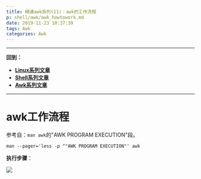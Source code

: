 ```yaml
---
title: 精通awk系列(11)：awk的工作流程
p: shell/awk/awk_howtowork.md
date: 2019-11-23 10:37:39
tags: Awk
categories: Awk
---
```


--------

**回到：**  
- **[Linux系列文章](/linux/index)**  
- **[Shell系列文章](/shell/index)**  
- **[Awk系列文章](/shell/awk/index)**  

--------

# awk工作流程

参考自：`man awk`的"AWK PROGRAM EXECUTION"段。

```
man --pager='less -p ^"AWK PROGRAM EXECUTION"' awk
```

**执行步骤**：  

![](/img/shell/awk/733013-20191123160348318-1930250297.jpg)